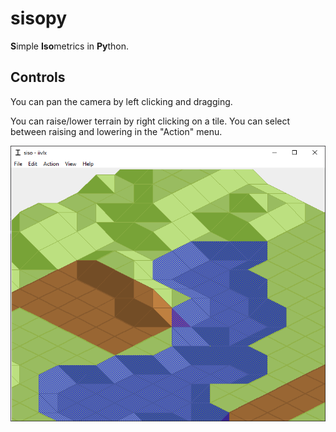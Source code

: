 # sisopy

**S**imple **Iso**metrics in **Py**thon.

## Controls

You can pan the camera by left clicking and dragging.

You can raise/lower terrain by right clicking on a tile. You can select between raising and lowering in the "Action" menu.

![siso](assets/github/siso.png)